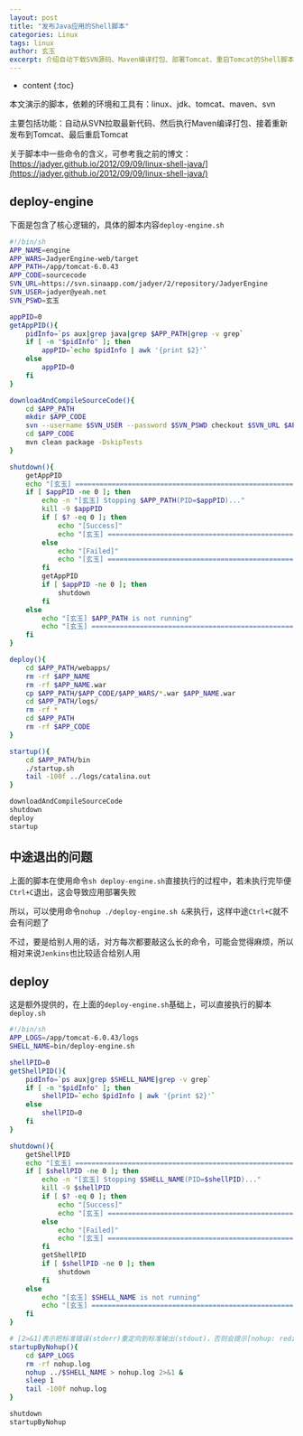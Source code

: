 ```yaml
---
layout: post
title: "发布Java应用的Shell脚本"
categories: Linux
tags: linux
author: 玄玉
excerpt: 介绍自动下载SVN源码、Maven编译打包、部署Tomcat、重启Tomcat的Shell脚本。
---
```


* content
{:toc}


本文演示的脚本，依赖的环境和工具有：linux、jdk、tomcat、maven、svn

主要包括功能：自动从SVN拉取最新代码、然后执行Maven编译打包、接着重新发布到Tomcat、最后重启Tomcat

关于脚本中一些命令的含义，可参考我之前的博文：[https://jadyer.github.io/2012/09/09/linux-shell-java/](https://jadyer.github.io/2012/09/09/linux-shell-java/)

## deploy-engine

下面是包含了核心逻辑的，具体的脚本内容`deploy-engine.sh`

```sh
#!/bin/sh
APP_NAME=engine
APP_WARS=JadyerEngine-web/target
APP_PATH=/app/tomcat-6.0.43
APP_CODE=sourcecode
SVN_URL=https://svn.sinaapp.com/jadyer/2/repository/JadyerEngine
SVN_USER=jadyer@yeah.net
SVN_PSWD=玄玉

appPID=0
getAppPID(){
    pidInfo=`ps aux|grep java|grep $APP_PATH|grep -v grep`
    if [ -n "$pidInfo" ]; then
        appPID=`echo $pidInfo | awk '{print $2}'`
    else
        appPID=0
    fi
}

downloadAndCompileSourceCode(){
    cd $APP_PATH
    mkdir $APP_CODE
    svn --username $SVN_USER --password $SVN_PSWD checkout $SVN_URL $APP_CODE
    cd $APP_CODE
    mvn clean package -DskipTests
}

shutdown(){
    getAppPID
    echo "[玄玉] =========================================================================================="
    if [ $appPID -ne 0 ]; then
        echo -n "[玄玉] Stopping $APP_PATH(PID=$appPID)..."
        kill -9 $appPID
        if [ $? -eq 0 ]; then
            echo "[Success]"
            echo "[玄玉] =========================================================================================="
        else
            echo "[Failed]"
            echo "[玄玉] =========================================================================================="
        fi
        getAppPID
        if [ $appPID -ne 0 ]; then
            shutdown
        fi
    else
        echo "[玄玉] $APP_PATH is not running"
        echo "[玄玉] =========================================================================================="
    fi
}

deploy(){
    cd $APP_PATH/webapps/
    rm -rf $APP_NAME
    rm -rf $APP_NAME.war
    cp $APP_PATH/$APP_CODE/$APP_WARS/*.war $APP_NAME.war
    cd $APP_PATH/logs/
    rm -rf *
    cd $APP_PATH
    rm -rf $APP_CODE
}

startup(){
    cd $APP_PATH/bin
    ./startup.sh
    tail -100f ../logs/catalina.out
}

downloadAndCompileSourceCode
shutdown
deploy
startup
```

## 中途退出的问题

上面的脚本在使用命令`sh deploy-engine.sh`直接执行的过程中，若未执行完毕便`Ctrl+C`退出，这会导致应用部署失败

所以，可以使用命令`nohup ./deploy-engine.sh &`来执行，这样中途`Ctrl+C`就不会有问题了

不过，要是给别人用的话，对方每次都要敲这么长的命令，可能会觉得麻烦，所以相对来说`Jenkins`也比较适合给别人用

## deploy

这是额外提供的，在上面的`deploy-engine.sh`基础上，可以直接执行的脚本`deploy.sh`

```sh
#!/bin/sh
APP_LOGS=/app/tomcat-6.0.43/logs
SHELL_NAME=bin/deploy-engine.sh

shellPID=0
getShellPID(){
    pidInfo=`ps aux|grep $SHELL_NAME|grep -v grep`
    if [ -n "$pidInfo" ]; then
        shellPID=`echo $pidInfo | awk '{print $2}'`
    else
        shellPID=0
    fi
}

shutdown(){
    getShellPID
    echo "[玄玉] =========================================================================================="
    if [ $shellPID -ne 0 ]; then
        echo -n "[玄玉] Stopping $SHELL_NAME(PID=$shellPID)..."
        kill -9 $shellPID
        if [ $? -eq 0 ]; then
            echo "[Success]"
            echo "[玄玉] =========================================================================================="
        else
            echo "[Failed]"
            echo "[玄玉] =========================================================================================="
        fi
        getShellPID
        if [ $shellPID -ne 0 ]; then
            shutdown
        fi
    else
        echo "[玄玉] $SHELL_NAME is not running"
        echo "[玄玉] =========================================================================================="
    fi
}

# [2>&1]表示把标准错误(stderr)重定向到标准输出(stdout)，否则会提示[nohup: redirecting stderr to stdout]
startupByNohup(){
    cd $APP_LOGS
    rm -rf nohup.log
    nohup ../$SHELL_NAME > nohup.log 2>&1 &
    sleep 1
    tail -100f nohup.log
}

shutdown
startupByNohup
```